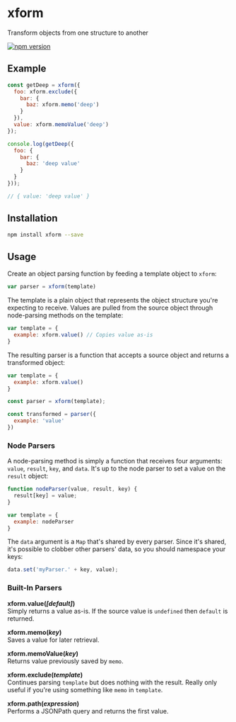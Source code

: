# xform
Transform objects from one structure to another

[![npm version](https://badge.fury.io/js/xform.png)](https://badge.fury.io/js/xform)

## Example
```js
const getDeep = xform({
  foo: xform.exclude({
    bar: {
      baz: xform.memo('deep')
    }
  }),
  value: xform.memoValue('deep')
});

console.log(getDeep({
  foo: {
    bar: {
      baz: 'deep value'
    }
  }
}));

// { value: 'deep value' }
```

## Installation
```sh
npm install xform --save
```

## Usage
Create an object parsing function by feeding a template object to `xform`:

```js
var parser = xform(template)
```

The template is a plain object that represents the object structure you're expecting to receive.
Values are pulled from the source object through node-parsing methods on the template:

```js
var template = {
  example: xform.value() // Copies value as-is
}
```

The resulting parser is a function that accepts a source object and returns a transformed object:

```js
var template = {
  example: xform.value()
}

const parser = xform(template);

const transformed = parser({
  example: 'value'
})
```


### Node Parsers
A node-parsing method is simply a function that receives four arguments: `value`, `result`, `key`, and `data`.
It's up to the node parser to set a value on the `result` object:

```js
function nodeParser(value, result, key) {
  result[key] = value;
}

var template = {
  example: nodeParser
}
```

The `data` argument is a `Map` that's shared by every parser.
Since it's shared, it's possible to clobber other parsers' data, so you should namespace your keys:

```js
data.set('myParser.' + key, value);
```

### Built-In Parsers
**xform.value(_[default]_)**  
Simply returns a value as-is.
If the source value is `undefined` then `default` is returned.

**xform.memo(_key_)**  
Saves a value for later retrieval.

**xform.memoValue(_key_)**  
Returns value previously saved by `memo`.

**xform.exclude(_template_)**  
Continues parsing `template` but does nothing with the result.
Really only useful if you're using something like `memo` in `template`.

**xform.path(_expression_)**  
Performs a JSONPath query and returns the first value.
